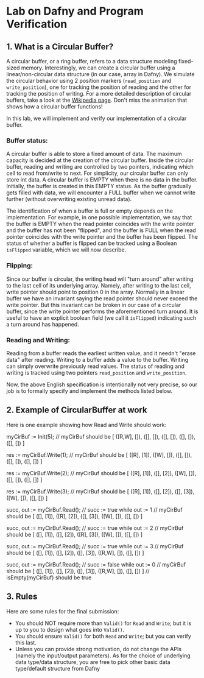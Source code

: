 # Lab on Dafny and Program Verification

## 1. What is a Circular Buffer?

A circular buffer, or a ring buffer, refers to a data structure modeling fixed-sized memory. Interestingly, we can create a circular buffer using a linear/non-circular data structure (in our case, array in Dafny). We simulate the circular behavior using 2 position markers (`read_position` and `write_position`), one for tracking the position of reading and the other for tracking the position of writing. For a more detailed description of circular buffers, take a look at the [Wikipedia page](https://en.wikipedia.org/wiki/Circular_buffer). Don't miss the animation that shows how a circular buffer functions!

In this lab, we will implement and verify our implementation of a circular buffer.

### Buffer status:

A circular buffer is able to store a fixed amount of data. The maximum capacity is decided at the creation of the circular buffer. Inside the circular buffer, reading and writing are controlled by two pointers, indicating which cell to read from/write to next. For simplicity, our circular buffer can only store int data. A circular buffer is EMPTY when there is no data in the buffer. Initially, the buffer is created in this EMPTY status. As the buffer gradually gets filled with data, we will encounter a FULL buffer when we cannot write further (without overwriting existing unread data).

The identification of when a buffer is full or empty depends on the implementation. For example, in one possible implementation, we say that the buffer is EMPTY when the read pointer coincides with the write pointer and the buffer has not been "flipped", and the buffer is FULL when the read pointer coincides with the write pointer and the buffer has been flipped. The status of whether a buffer is flipped can be tracked using a Boolean `isFlipped` variable, which we will now describe.

### Flipping:

Since our buffer is circular, the writing head will "turn around" after writing to the last cell of its underlying array. Namely, after writing to the last cell, write pointer should point to position 0 in the array. Normally in a linear buffer we have an invariant saying the read pointer should never exceed the write pointer. But this invariant can be broken in our case of a circular buffer, since the write pointer performs the aforementioned turn around. It is useful to have an explicit boolean field (we call it `isFlipped`) indicating such a turn around has happened.

### Reading and Writing:

Reading from a buffer reads the earliest written value, and it needn't "erase data" after reading. Writing to a buffer adds a value to the buffer. Writing can simply overwrite previously read values. The status of reading and writing is tracked using two pointers `read_position` and `write_position`.

Now, the above English specification is intentionally not very precise, so our job is to formally specify and implement the methods listed below.

## 2. Example of CircularBuffer at work

Here is one example showing how Read and Write should work:

myCirBuf := Init(5);
// myCirBuf should be [ ([R,W], []), ([], []), ([], []), ([], []), ([], []) ]

res := myCirBuf.Write(1);
// myCirBuf should be [ ([R], [1]), ([W], []), ([], []), ([], []), ([], []) ]

res := myCirBuf.Write(2);
// myCirBuf should be [ ([R], [1]), ([], [2]), ([W], []), ([], []), ([], []) ]

res := myCirBuf.Write(3);
// myCirBuf should be [ ([R], [1]), ([], [2]), ([], [3]), ([W], []), ([], []) ]

succ, out := myCirBuf.Read();
// succ := true while out := 1
// myCirBuf should be [ ([], [1]), ([R], [2]), ([], [3]), ([W], []), ([], []) ]

succ, out := myCirBuf.Read();
// succ := true while out := 2
// myCirBuf should be [ ([], [1]), ([], [2]), ([R], [3]), ([W], []), ([], []) ]

succ, out := myCirBuf.Read();
// succ := true while out := 3
// myCirBuf should be [ ([], [1]), ([], [2]), ([], [3]), ([R,W], []), ([], []) ]

succ, out := myCirBuf.Read();
// succ := false while out := 0
// myCirBuf should be [ ([], [1]), ([], [2]), ([], [3]), ([R,W], []), ([], []) ]
// isEmpty(myCirBuf) should be true

## 3. Rules

Here are some rules for the final submission:

- You should NOT require more than `Valid()` for `Read` and `Write`; but it is up to you to design what goes into `Valid()`.
- You should ensure `Valid()` for both `Read` and `Write`; but you can verify this last.
- Unless you can provide strong motivation, do not change the APIs (namely the input/output parameters). As for the choice of underlying data type/data structure, you are free to pick other basic data type/default structure from Dafny
